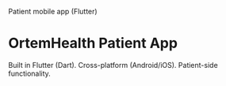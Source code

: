 Patient mobile app (Flutter)
# OrtemHealth Patient App

Built in Flutter (Dart). Cross-platform (Android/iOS). Patient-side functionality.
